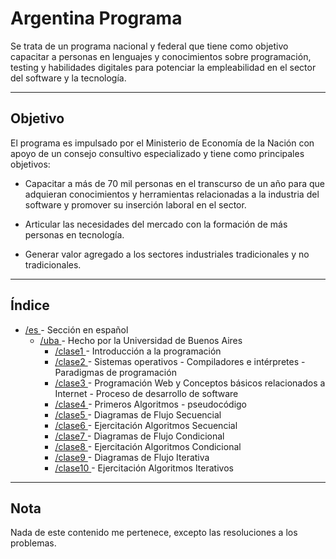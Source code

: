 <!-- markdownlint-disable-file MD033 -->
# **Argentina Programa**

Se trata de un programa nacional y federal que tiene como objetivo capacitar a personas en lenguajes y conocimientos sobre programación, testing y habilidades digitales para potenciar la empleabilidad en el sector del software y la tecnología.

<hr>

## **Objetivo**

El programa es impulsado por el Ministerio de Economía de la Nación con apoyo de un consejo consultivo especializado y tiene como principales objetivos:

- Capacitar a más de 70 mil personas en el transcurso de un año para que adquieran conocimientos y herramientas relacionadas a la industria del software y promover su inserción laboral en el sector.

- Articular las necesidades del mercado con la formación de más personas en tecnología.

- Generar valor agregado a los sectores industriales tradicionales y no tradicionales.

<hr>

## **Índice**

<ul>

  <li>
    <a href="https://github.com/TheoSempaii/ArgentinaPrograma/tree/master/es"> /es </a> - Sección en español
    <ul>
      <li>
        <a href="https://github.com/TheoSempaii/ArgentinaPrograma/tree/master/es/uba"> /uba </a> - Hecho por la Universidad de Buenos Aires
        <ul>
          <li>
            <a href="https://github.com/TheoSempaii/ArgentinaPrograma/tree/master/es/uba/clase1"> /clase1 </a> - Introducción a la programación
          </li>
          <li>
            <a href="https://github.com/TheoSempaii/ArgentinaPrograma/tree/master/es/uba/clase2"> /clase2 </a> - Sistemas operativos - Compiladores e intérpretes - Paradigmas de programación
          </li>
          <li>
            <a href="https://github.com/TheoSempaii/ArgentinaPrograma/tree/master/es/uba/clase3"> /clase3 </a> - Programación Web y Conceptos básicos relacionados a Internet - Proceso de desarrollo de software
          </li>
          <li>
            <a href="https://github.com/TheoSempaii/ArgentinaPrograma/tree/master/es/uba/clase4"> /clase4 </a> - Primeros Algoritmos - pseudocódigo
          </li>
          <li>
            <a href="https://github.com/TheoSempaii/ArgentinaPrograma/tree/master/es/uba/clase5"> /clase5 </a> - Diagramas de Flujo Secuencial
          </li>
          <li>
            <a href="https://github.com/TheoSempaii/ArgentinaPrograma/tree/master/es/uba/clase6"> /clase6 </a> - Ejercitación Algoritmos Secuencial
          </li>
          <li>
            <a href="https://github.com/TheoSempaii/ArgentinaPrograma/tree/master/es/uba/clase7"> /clase7 </a> - Diagramas de Flujo Condicional
          </li>
          <li>
            <a href="https://github.com/TheoSempaii/ArgentinaPrograma/tree/master/es/uba/clase8"> /clase8 </a> - Ejercitación Algoritmos Condicional
          </li>
          <li>
            <a href="https://github.com/TheoSempaii/ArgentinaPrograma/tree/master/es/uba/clase9"> /clase9 </a> - Diagramas de Flujo Iterativa
          </li>
          <li>
            <a href="https://github.com/TheoSempaii/ArgentinaPrograma/tree/master/es/uba/clase10"> /clase10 </a> - Ejercitación Algoritmos Iterativos
          </li>
        </ul>
      </li>
    </ul>
  </li>

</ul>
<hr>

## **Nota**

Nada de este contenido me pertenece, excepto las resoluciones a los problemas.
